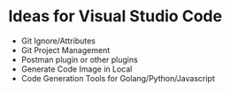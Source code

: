 # Ideas for Visual Studio Code

- Git Ignore/Attributes
- Git Project Management
- Postman plugin or other plugins
- Generate Code Image in Local
- Code Generation Tools for Golang/Python/Javascript
